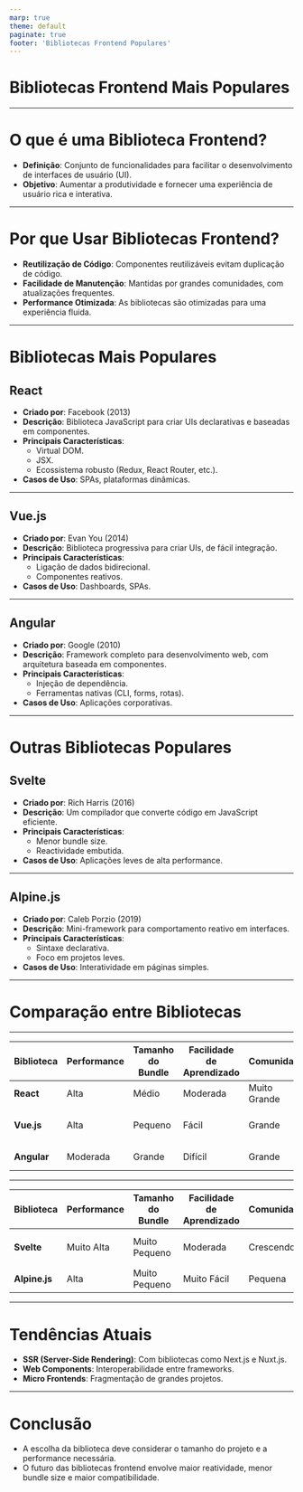 ```yaml
---
marp: true
theme: default
paginate: true
footer: 'Bibliotecas Frontend Populares'
---
```


# Bibliotecas Frontend Mais Populares

---

# O que é uma Biblioteca Frontend?

- **Definição**: Conjunto de funcionalidades para facilitar o desenvolvimento de interfaces de usuário (UI).
- **Objetivo**: Aumentar a produtividade e fornecer uma experiência de usuário rica e interativa.

---

# Por que Usar Bibliotecas Frontend?

- **Reutilização de Código**: Componentes reutilizáveis evitam duplicação de código.
- **Facilidade de Manutenção**: Mantidas por grandes comunidades, com atualizações frequentes.
- **Performance Otimizada**: As bibliotecas são otimizadas para uma experiência fluida.

---

# Bibliotecas Mais Populares

## React

- **Criado por**: Facebook (2013)
- **Descrição**: Biblioteca JavaScript para criar UIs declarativas e baseadas em componentes.
- **Principais Características**:
  - Virtual DOM.
  - JSX.
  - Ecossistema robusto (Redux, React Router, etc.).
- **Casos de Uso**: SPAs, plataformas dinâmicas.

---

## Vue.js

- **Criado por**: Evan You (2014)
- **Descrição**: Biblioteca progressiva para criar UIs, de fácil integração.
- **Principais Características**:
  - Ligação de dados bidirecional.
  - Componentes reativos.
- **Casos de Uso**: Dashboards, SPAs.

---

## Angular

- **Criado por**: Google (2010)
- **Descrição**: Framework completo para desenvolvimento web, com arquitetura baseada em componentes.
- **Principais Características**:
  - Injeção de dependência.
  - Ferramentas nativas (CLI, forms, rotas).
- **Casos de Uso**: Aplicações corporativas.

---

# Outras Bibliotecas Populares

## Svelte

- **Criado por**: Rich Harris (2016)
- **Descrição**: Um compilador que converte código em JavaScript eficiente.
- **Principais Características**:
  - Menor bundle size.
  - Reactividade embutida.
- **Casos de Uso**: Aplicações leves de alta performance.

---

## Alpine.js

- **Criado por**: Caleb Porzio (2019)
- **Descrição**: Mini-framework para comportamento reativo em interfaces.
- **Principais Características**:
  - Sintaxe declarativa.
  - Foco em projetos leves.
- **Casos de Uso**: Interatividade em páginas simples.

---

# Comparação entre Bibliotecas
---

| Biblioteca   | Performance | Tamanho do Bundle | Facilidade de Aprendizado | Comunidade  | Casos de Uso               |
|--------------|-------------|-------------------|---------------------------|-------------|----------------------------|
| **React**    | Alta        | Médio             | Moderada                   | Muito Grande| SPAs, Dashboards            |
| **Vue.js**   | Alta        | Pequeno           | Fácil                      | Grande      | SPAs, Websites Dinâmicos    |
| **Angular**  | Moderada    | Grande            | Difícil                    | Grande      | Aplicações Corporativas     |
---
| Biblioteca   | Performance | Tamanho do Bundle | Facilidade de Aprendizado | Comunidade  | Casos de Uso               |
|--------------|-------------|-------------------|---------------------------|-------------|----------------------------|
| **Svelte**   | Muito Alta  | Muito Pequeno     | Moderada                   | Crescendo   | Aplicações de Alta Performance |
| **Alpine.js**| Alta        | Muito Pequeno     | Muito Fácil                | Pequena     | Páginas Simples             |

---

# Tendências Atuais

- **SSR (Server-Side Rendering)**: Com bibliotecas como Next.js e Nuxt.js.
- **Web Components**: Interoperabilidade entre frameworks.
- **Micro Frontends**: Fragmentação de grandes projetos.

---

# Conclusão

- A escolha da biblioteca deve considerar o tamanho do projeto e a performance necessária.
- O futuro das bibliotecas frontend envolve maior reatividade, menor bundle size e maior compatibilidade.

